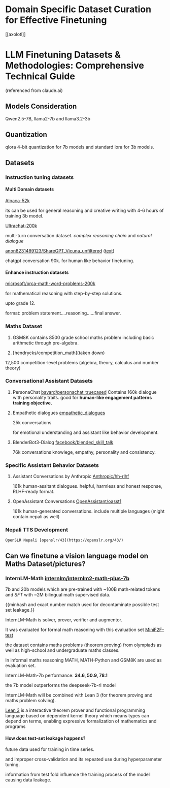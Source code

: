 # Domain Specific Dataset Curation for Effective Finetuning

[[axolotl]]

# LLM Finetuning Datasets & Methodologies: Comprehensive Technical Guide

(referenced from claude.ai)

## Models Consideration

Qwen2.5-7B, llama2-7b and llama3.2-3b

## Quantization

qlora 4-bit quantization for 7b models and standard lora for 3b models. 


## Datasets

### Instruction tuning datasets

#### Multi Domain datasets

[Alpaca-52k ](https://huggingface.co/datasets/tatsu-lab/alpaca)

its can be used for general reasoning and creative writing with  4-6 hours of training 3b model. 

[Ultrachat-200k](https://huggingface.co/datasets/HuggingFaceH4/ultrachat_200k)

multi-turn conversation dataset. *complex reasoning chain* and *natural dialogue*

[anon8231489123/ShareGPT_Vicuna_unfiltered](https://huggingface.co/datasets/anon8231489123/ShareGPT_Vicuna_unfiltered/blob/main/ShareGPT_V3_unfiltered_cleaned_split_no_imsorry.json) ([text](https://huggingface.co/datasets/anon8231489123/ShareGPT_Vicuna_unfiltered/blob/main/ShareGPT_V3_unfiltered_cleaned_split.json))

chatgpt conversation 90k. for human like behavior finetuning. 

#### Enhance instruction datasets

[microsoft/orca-math-word-problems-200k](http://huggingface.co/datasets/microsoft/orca-math-word-problems-200k)

for mathematical reasoning with step-by-step solutions. 

upto grade 12. 

format: problem statement....reasoning......final answer. 

### Maths Dataset

1. GSM8K contains 8500 grade school maths problem including basic arithmetic through pre-algebra. 


2. [hendrycks/competition_math](taken down)

 12,500 competition-level problems (algebra, theory, calculus and number theory)

 ### Conversational Assistant Datasets

1. PersonaChat [bavard/personachat_truecased](https://huggingface.co/datasets/bavard/personachat_truecased)
        Contains 160k dialogue with personality traits. good for **human-like engagement patterns training objective.**
2. Empathetic dialogues [empathetic_dialogues](discarded)

    25k conversations

    for emotional understanding and assistant like behavior development. 

3. BlenderBot3-Dialog [facebook/blended_skill_talk](https://www.kaggle.com/datasets/thedevastator/multi-modal-conversation-data)
    
    76k conversations
    knowlege, empathy, personality and consistency. 


### Specific Assistant Behavior Datasets

1. Assistant Conversations by Anthropic [Anthropic/hh-rlhf](https://huggingface.co/datasets/Anthropic/hh-rlhf)

    161k human-assitant dialogues. 
    helpful, harmless and honest response, RLHF-ready format. 

2. OpenAssistant Conversations [OpenAssistant/oasst1](https://huggingface.co/datasets/OpenAssistant/oasst1)

    161k human-generated conversations. 
    include multiple languages (might contain nepali as well)


### Nepali TTS Development

    OpenSLR Nepali [openslr/43](https://openslr.org/43/)
   


   ## Can we finetune a vision language model on Maths Dataset/pictures?

### InternLM-Math [internlm/internlm2-math-plus-7b](https://huggingface.co/internlm/internlm2-math-plus-7b)

7b and 20b models which are pre-trained with ~100B math-related tokens and *SFT* with
~2M bilingual math supervised data. 

{{minhash and exact number match used for decontaminate possible test set leakage.}}

InternLM-Math is solver, prover, verifier and augmentor. 

It was evaluated for formal math reasoning with this evaluation set [MiniF2F-test](https://github.com/openai/miniF2F)

the dataset contains maths problems (theorem proving) from olympiads as well as high-school and undergraduate maths classes. 


In informal maths reasoning MATH, MATH-Python and GSM8K are used as evaluation set. 

InternLM-Math-7b performance: **34.6, 50.9, 78.1**

the 7b model outperforms the deepseek-7b-rl model 


InternLM-Math will be combined with Lean 3 (for theorem proving and maths problem solving). 

[Lean 3](https://lean-lang.org/doc/reference/latest/Elaboration-and-Compilation/) is a interactive theorem prover and functional programming language  based on dependent kernel theory which means types can depend on terms, enabling expressive formalization of mathematics and programs

#### How does test-set leakage happens?

future data used for training in time series. 

and improper cross-validation and its repeated use during hyperparameter tuning. 

information from test fold influence the training process of the model causing data leakage. 


